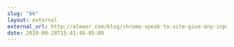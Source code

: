 ```yaml
---
slug: "6k"
layout: external
external_url: http://almaer.com/blog/chrome-speak-to-site-give-any-input-the-power-to-listen-to-you
date: 2010-09-28T15:41:45-05:00
---
```


